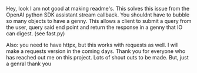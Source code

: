 Hey, look I am not good at making readme's. This solves this issue from the OpenAI python SDK assistant stream callback. You shouldnt have to bubble so many objects to have a genny. This allows a client to submit a query from the user, query said end point and return the response in a genny that IO can digest. (see fast.py)

Also: you need to have httpx, but this works with requests as well. I will make a requests version in the coming days. Thank you for everyone who has reached out me on this project. Lots of shout outs to be made. But, just a genral thank you

